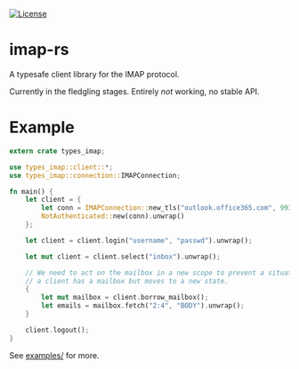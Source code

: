 [![License](http://img.shields.io/badge/license-MIT-blue.svg)](https://github.com/insanitybit/imap-rs/blob/master/LICENSE)

# imap-rs
A typesafe client library for the IMAP protocol.

Currently in the fledgling stages. Entirely *not* working, no stable API.

# Example

```rust
extern crate types_imap;

use types_imap::client::*;
use types_imap::connection::IMAPConnection;

fn main() {
    let client = {
        let conn = IMAPConnection::new_tls("outlook.office365.com", 993).unwrap();
        NotAuthenticated::new(conn).unwrap()
    };

    let client = client.login("username", "passwd").unwrap();

    let mut client = client.select("inbox").unwrap();

    // We need to act on the mailbox in a new scope to prevent a situation where
    // a client has a mailbox but moves to a new state.
    {
        let mut mailbox = client.borrow_mailbox();
        let emails = mailbox.fetch("2:4", "BODY").unwrap();
    }

    client.logout();
}

```

See [examples/](https://github.com/insanitybit/imap-rs/tree/master/examples) for more.
